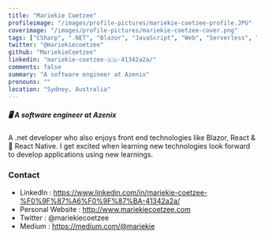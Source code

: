 ```yaml
---
title: "Mariekie Coetzee"
profileimage: "/images/profile-pictures/mariekie-coetzee-profile.JPG"
coverimage: "/images/profile-pictures/mariekie-coetzee-cover.png"
tags: ["CSharp", ".NET", "Blazor", "JavaScript", "Web", "Serverless", "React", "React Native"]
twitter: "@mariekiecoetzee"
github: "MariekieCoetzee"
linkedin: "mariekie-coetzee-🇦🇺-41342a2a/"
comments: false
summary: "A software engineer at Azenix"
pronouns: ""
location: "Sydney, Australia"
---
```


##### 🖥️ A software engineer at Azenix

A .net developer who also enjoys front end technologies like Blazor, React & 📱 React Native. I get excited when learning new technologies look forward to develop applications using new learnings.

### Contact

- LinkedIn : https://www.linkedin.com/in/mariekie-coetzee-%F0%9F%87%A6%F0%9F%87%BA-41342a2a/
- Personal Website : http://www.mariekiecoetzee.com
- Twitter : @mariekiecoetzee
- Medium : https://medium.com/@mariekie
